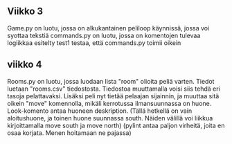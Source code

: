 ## Viikko 3

Game.py on luotu, jossa on alkukantainen peliloop käynnissä, jossa voi syottaa tekstiä
commands.py on luotu, jossa on komentojen tulevaa logiikkaa esitelty
test1 testaa, että commands.py toimii oikein

## viikko 4

Rooms.py on luotu, jossa luodaan lista "room" olioita peliä varten. Tiedot luetaan "rooms.csv" tiedostosta. Tiedostoa muuttamalla voisi siis tehdä eri tasoja pelattavaksi.
Lisäksi peli nyt tietää pelaajan sijainnin, ja muuttaa sitä oikein "move" komennolla, mikäli kerrotussa ilmansuunnassa on huone.
Look-komento antaa huoneen deskription.
(Tällä hetkellä on vain aloitushuone, ja toinen huone suunnassa south. Näiden välillä voi liikkua kirjoittamalla move south ja move north)
(pylint antaa paljon virheitä, joita en osaa korjata. Menen hoitamaan ne pajassa)
